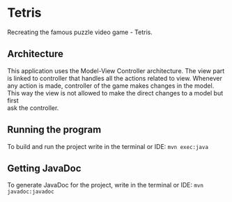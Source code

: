 # Tetris

Recreating the famous puzzle video game - Tetris. <br>

## Architecture
This application uses the Model-View Controller architecture. The view part<br>
is linked to controller that handles all the actions related to view. Whenever <br>
any action is made, controller of the game makes changes in the model. <br>
This way the view is not allowed to make the direct changes to a model but first <br>
ask the controller.


## Running the program
To build and run the project write in the terminal or IDE:
```mvn exec:java```

## Getting JavaDoc
To generate JavaDoc for the project, write in the terminal or IDE:
```mvn javadoc:javadoc```

